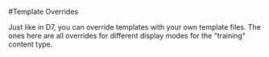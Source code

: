 #Template Overrides

Just like in D7, you can override templates with your own template files. The ones here are all overrides for different display modes for the "training" content type.